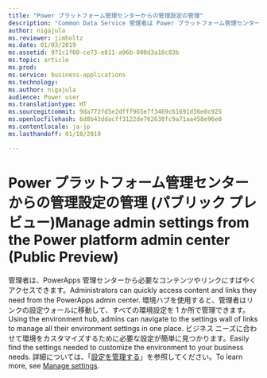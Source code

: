 ```yaml
---
title: "Power プラットフォーム管理センターからの管理設定の管理"
description: "Common Data Service 管理者は Power プラットフォーム管理センターで設定にすばやくアクセスして管理できます"
author: nigajula
ms.reviewer: jimholtz
ms.date: 01/03/2019
ms.assetid: 971c1f60-ce73-e811-a96b-000d3a18c83b
ms.topic: article
ms.prod: 
ms.service: business-applications
ms.technology: 
ms.author: nigajula
audience: Power user
ms.translationtype: HT
ms.sourcegitcommit: 9da772fd5e2dfff965e7f3469c61691d36e0c925
ms.openlocfilehash: 6d8b43ddacff3122de762638fc9a71aa458e96e0
ms.contentlocale: ja-jp
ms.lasthandoff: 01/18/2019

---
```

# <a name="manage-admin-settings-from-the-power-platform-admin-center-public-preview"></a><span data-ttu-id="d660d-103">Power プラットフォーム管理センターからの管理設定の管理 (パブリック プレビュー)</span><span class="sxs-lookup"><span data-stu-id="d660d-103">Manage admin settings from the Power platform admin center (Public Preview)</span></span>




<span data-ttu-id="d660d-104">管理者は、PowerApps 管理センターから必要なコンテンツやリンクにすばやくアクセスできます。</span><span class="sxs-lookup"><span data-stu-id="d660d-104">Administrators can quickly access content and links they need from the PowerApps admin center.</span></span> <span data-ttu-id="d660d-105">環境ハブを使用すると、管理者はリンクの設定ウォールに移動して、すべての環境設定を 1 か所で管理できます。</span><span class="sxs-lookup"><span data-stu-id="d660d-105">Using the environment hub, admins can navigate to the settings wall of links to manage all their environment settings in one place.</span></span> <span data-ttu-id="d660d-106">ビジネス ニーズに合わせて環境をカスタマイズするために必要な設定が簡単に見つかります。</span><span class="sxs-lookup"><span data-stu-id="d660d-106">Easily find the settings needed to customize the environment to your business needs.</span></span> <span data-ttu-id="d660d-107">詳細については、「[設定を管理する](https://docs.microsoft.com/power-platform/admin/admin-settings)」を参照してください。</span><span class="sxs-lookup"><span data-stu-id="d660d-107">To learn more, see [Manage settings](https://docs.microsoft.com/power-platform/admin/admin-settings).</span></span>

